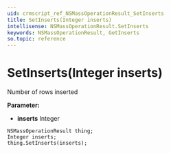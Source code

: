 ```yaml
---
uid: crmscript_ref_NSMassOperationResult_SetInserts
title: SetInserts(Integer inserts)
intellisense: NSMassOperationResult.SetInserts
keywords: NSMassOperationResult, GetInserts
so.topic: reference
---
```


# SetInserts(Integer inserts)

Number of rows inserted

**Parameter:** 
 - **inserts** Integer

```crmscript
NSMassOperationResult thing;
Integer inserts;
thing.SetInserts(inserts);
```

